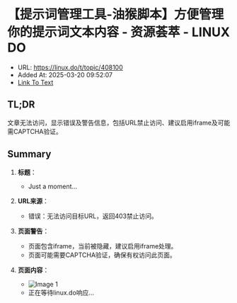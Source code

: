 # 【提示词管理工具-油猴脚本】方便管理你的提示词文本内容 - 资源荟萃 - LINUX DO
- URL: https://linux.do/t/topic/408100
- Added At: 2025-03-20 09:52:07
- [Link To Text](2025-03-20-【提示词管理工具-油猴脚本】方便管理你的提示词文本内容---资源荟萃---linux-do_raw.md)

## TL;DR
文章无法访问，显示错误及警告信息，包括URL禁止访问、建议启用iframe及可能需CAPTCHA验证。

## Summary
1. **标题**：
   - Just a moment...

2. **URL来源**：
   - 错误：无法访问目标URL，返回403禁止访问。

3. **页面警告**：
   - 页面包含iframe，当前被隐藏，建议启用iframe处理。
   - 页面可能需要CAPTCHA验证，确保有权访问此页面。

4. **页面内容**：
   - ![Image 1](blob:https://linux.do/c0e5b9b53a51453d3a80371c867e3d18)
   - 正在等待linux.do响应...
